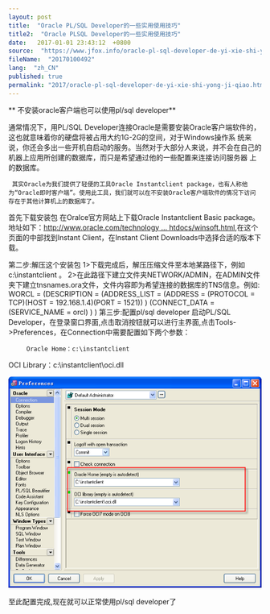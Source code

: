 ```yaml
---
layout: post
title:  "Oracle PL/SQL Developer的一些实用使用技巧"
title2:  "Oracle PLSQL Developer的一些实用使用技巧"
date:   2017-01-01 23:43:12  +0800
source:  "https://www.jfox.info/oracle-pl-sql-developer-de-yi-xie-shi-yong-ji-qiao.html"
fileName:  "20170100492"
lang:  "zh_CN"
published: true
permalink: "2017/oracle-pl-sql-developer-de-yi-xie-shi-yong-ji-qiao.html"
---
```




** 不安装oracle客户端也可以使用pl/sql developer**

通常情况下，用PL/SQL Developer连接Oracle是需要安装Oracle客户端软件的，这也就意味着你的硬盘将被占用大约1G-2G的空间，对于Windows操作系 统来说，你还会多出一些开机自启动的服务。当然对于大部分人来说，并不会在自己的机器上应用所创建的数据库，而只是希望通过他的一些配置来连接访问服务器 上的数据库。

     其实Oracle为我们提供了轻便的工具Oracle Instantclient package，也有人称他为“Oracle即时客户端”。使用此工具，我们就可以在不安装Oracle客户端软件的情况下访问存在于其他计算机上的数据库了。

首先下载安装包
在Oralce官方网站上下载Oracle Instantclient Basic package。地址如下：[http://www.oracle.com/technology … htdocs/winsoft.html](https://www.jfox.info/go.php?url=http://www.oracle.com/technology/software/tech/oci/instantclient/htdocs/winsoft.html),在这个页面的中部找到Instant Client，在Instant Client Downloads中选择合适的版本下载。

第二步:解压这个安装包
1>下载完成后，解压压缩文件至本地某路径下，例如c:\instantclient 。
2>在此路径下建立文件夹NETWORK/ADMIN，在ADMIN文件夹下建立tnsnames.ora文件，文件内容即为希望连接的数据库的TNS信息。例如:
WORCL =
(DESCRIPTION =
(ADDRESS_LIST =
(ADDRESS = (PROTOCOL = TCP)(HOST = 192.168.1.4)(PORT = 1521))
)
(CONNECT_DATA =
(SERVICE_NAME = orcl)
)
)
第三步:配置pl/sql developer
启动PL/SQL Developer，在登录窗口界面,点击取消按钮就可以进行主界面,点击Tools->Preferences，在Connection中需要配置如下两个参数：

         Oracle Home：c:\instantclient
OCI Library：c:\instantclient\oci.dll

[![20110421_737fb2957a575ca375ccQxBma2hvZ2XY](9b8ce34.png)](https://www.jfox.info/go.php?url=http://www.jfox.info/wp-content/uploads/2013/11/20110421_737fb2957a575ca375ccQxBma2hvZ2XY.png)

至此配置完成,现在就可以正常使用pl/sql developer了
